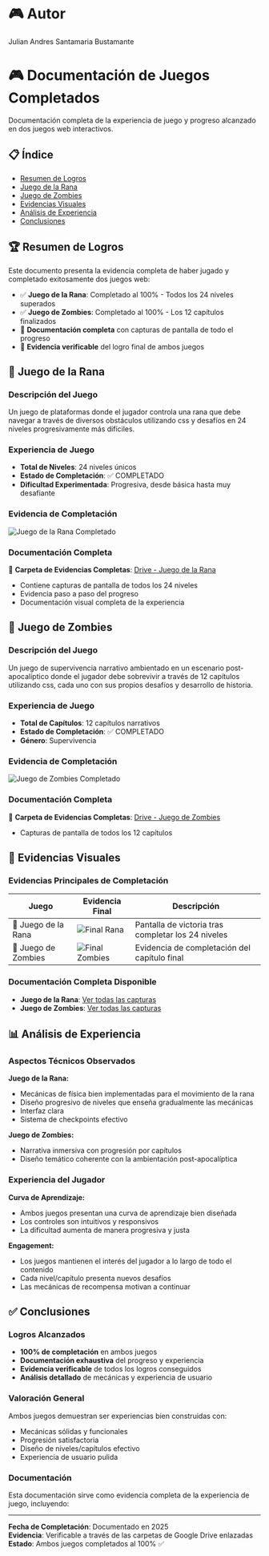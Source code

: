 # 🎮 Autor
Julian Andres Santamaria Bustamante

# 🎮 Documentación de Juegos Completados

Documentación completa de la experiencia de juego y progreso alcanzado en dos juegos web interactivos.

## 📋 Índice

- [Resumen de Logros](#resumen-de-logros)
- [Juego de la Rana](#-juego-de-la-rana)
- [Juego de Zombies](#-juego-de-zombies)
- [Evidencias Visuales](#evidencias-visuales)
- [Análisis de Experiencia](#análisis-de-experiencia)
- [Conclusiones](#conclusiones)

## 🏆 Resumen de Logros

Este documento presenta la evidencia completa de haber jugado y completado exitosamente dos juegos web:

- ✅ **Juego de la Rana**: Completado al 100% - Todos los 24 niveles superados
- ✅ **Juego de Zombies**: Completado al 100% - Los 12 capítulos finalizados
- 📸 **Documentación completa** con capturas de pantalla de todo el progreso
- 🎯 **Evidencia verificable** del logro final de ambos juegos

## 🐸 Juego de la Rana

### Descripción del Juego
Un juego de plataformas donde el jugador controla una rana que debe navegar a través de diversos obstáculos utilizando css y desafíos en 24 niveles progresivamente más difíciles.

### Experiencia de Juego
- **Total de Niveles**: 24 niveles únicos
- **Estado de Completación**: ✅ COMPLETADO
- **Dificultad Experimentada**: Progresiva, desde básica hasta muy desafiante

### Evidencia de Completación
![Juego de la Rana Completado](https://i.ibb.co/1G4j9hSc/Final.png)

### Documentación Completa
📁 **Carpeta de Evidencias Completas**: [Drive - Juego de la Rana](https://drive.google.com/drive/folders/1ZfS5BFJ82qF6vfcqn6eSr_Sgw7yNvjdn)
- Contiene capturas de pantalla de todos los 24 niveles
- Evidencia paso a paso del progreso
- Documentación visual completa de la experiencia

## 🧟 Juego de Zombies

### Descripción del Juego
Un juego de supervivencia narrativo ambientado en un escenario post-apocalíptico donde el jugador debe sobrevivir a través de 12 capítulos utilizando css, cada uno con sus propios desafíos y desarrollo de historia.

### Experiencia de Juego
- **Total de Capítulos**: 12 capítulos narrativos
- **Estado de Completación**: ✅ COMPLETADO
- **Género**: Supervivencia

### Evidencia de Completación
![Juego de Zombies Completado](https://i.ibb.co/Qj7KhM2B/capitulo-12-evidencia.png)


### Documentación Completa
📁 **Carpeta de Evidencias Completas**: [Drive - Juego de Zombies](https://drive.google.com/drive/folders/1aku3ubzM8D1Y_ICr8NQygwb09wuNHw3V)
- Capturas de pantalla de todos los 12 capítulos

## 📸 Evidencias Visuales

### Evidencias Principales de Completación

| Juego | Evidencia Final | Descripción |
|-------|----------------|-------------|
| 🐸 Juego de la Rana | ![Final Rana](https://i.ibb.co/1G4j9hSc/Final.png) | Pantalla de victoria tras completar los 24 niveles |
| 🧟 Juego de Zombies | ![Final Zombies](https://i.ibb.co/Qj7KhM2B/capitulo-12-evidencia.png) | Evidencia de completación del capítulo final |

### Documentación Completa Disponible

- **Juego de la Rana**: [Ver todas las capturas](https://drive.google.com/drive/folders/1ZfS5BFJ82qF6vfcqn6eSr_Sgw7yNvjdn)
- **Juego de Zombies**: [Ver todas las capturas](https://drive.google.com/drive/folders/1aku3ubzM8D1Y_ICr8NQygwb09wuNHw3V)

## 📊 Análisis de Experiencia

### Aspectos Técnicos Observados

**Juego de la Rana:**
- Mecánicas de física bien implementadas para el movimiento de la rana
- Diseño progresivo de niveles que enseña gradualmente las mecánicas
- Interfaz clara 
- Sistema de checkpoints efectivo

**Juego de Zombies:**
- Narrativa inmersiva con progresión por capítulos
- Diseño temático coherente con la ambientación post-apocalíptica

### Experiencia del Jugador

**Curva de Aprendizaje:**
- Ambos juegos presentan una curva de aprendizaje bien diseñada
- Los controles son intuitivos y responsivos
- La dificultad aumenta de manera progresiva y justa

**Engagement:**
- Los juegos mantienen el interés del jugador a lo largo de todo el contenido
- Cada nivel/capítulo presenta nuevos desafíos
- Las mecánicas de recompensa motivan a continuar

## ✅ Conclusiones

### Logros Alcanzados
- **100% de completación** en ambos juegos
- **Documentación exhaustiva** del progreso y experiencia
- **Evidencia verificable** de todos los logros conseguidos
- **Análisis detallado** de mecánicas y experiencia de usuario

### Valoración General
Ambos juegos demuestran ser experiencias bien construidas con:
- Mecánicas sólidas y funcionales
- Progresión satisfactoria
- Diseño de niveles/capítulos efectivo
- Experiencia de usuario pulida

### Documentación
Esta documentación sirve como evidencia completa de la experiencia de juego, incluyendo:

---

**Fecha de Completación**: Documentado en 2025  
**Evidencia**: Verificable a través de las carpetas de Google Drive enlazadas  
**Estado**: Ambos juegos completados al 100% ✅
